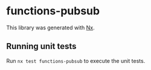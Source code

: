 # functions-pubsub

This library was generated with [Nx](https://nx.dev).

## Running unit tests

Run `nx test functions-pubsub` to execute the unit tests.
